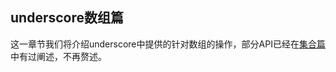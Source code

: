 ## underscore数组篇
这一章节我们将介绍underscore中提供的针对数组的操作，部分API已经在[集合篇](https://yoyoyohamapi.gitbooks.io/undersercore-analysis/content/collection/)中有过阐述，不再赘述。